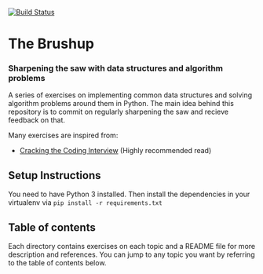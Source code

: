 [![Build Status](https://travis-ci.org/aymanfarhat/the-brush-up.svg?branch=master)](https://travis-ci.org/aymanfarhat/the-brush-up)
# The Brushup
### Sharpening the saw with data structures and algorithm problems

A series of exercises on implementing common data structures and solving algorithm problems around them in Python. The main idea
behind this repository is to commit on regularly sharpening the saw and recieve feedback on that. 

Many exercises are inspired from:

- [Cracking the Coding Interview](https://www.amazon.com/dp/098478280X/ref=cm_sw_r_tw_dp_x_KkWmyb984ZN8W) (Highly recommended read)

## Setup Instructions

You need to have Python 3 installed. Then install the dependencies in your virtualenv via `pip install -r requirements.txt`

## Table of contents

Each directory contains exercises on each topic and a README file for more description and references. You can jump
to any topic you want by referring to the table of contents below.
